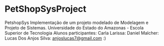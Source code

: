 # PetShopSysProject
PetshopSys
Implementação de um projeto modelado de Modelagem e Projeto de Sistemas.
Universidade do Estado do Amazonas - Escola Superior de Tecnologia
Alunos participantes:
Carla Larissa:
Daniel Malcher:
Lucas Dos Anjos Silva: anjoslucas7@gmail.com
:)
